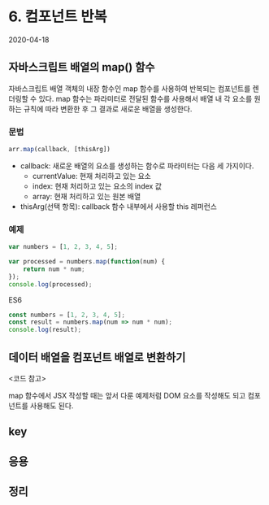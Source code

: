 # 6. 컴포넌트 반복
2020-04-18

## 자바스크립트 배열의 map() 함수
자바스크립트 배열 객체의 내장 함수인 map 함수를 사용하여 반복되는 컴포넌트를 렌더링할 수 있다. map 함수는 파라미터로 전달된 함수를 사용해서 배열 내 각 요소를 원하는 규칙에 따라 변환한 후 그 결과로 새로운 배열을 생성한다.

### 문법
```javascript
arr.map(callback, [thisArg])
```

- callback: 새로운 배열의 요소를 생성하는 함수로 파라미터는 다음 세 가지이다.
  - currentValue: 현재 처리하고 있는 요소
  - index: 현재 처리하고 있는 요소의 index 값
  - array: 현재 처리하고 있는 원본 배열
- thisArg(선택 항목): callback 함수 내부에서 사용할 this 레퍼런스

### 예제
```javascript
var numbers = [1, 2, 3, 4, 5];

var processed = numbers.map(function(num) {
    return num * num;
});
console.log(processed);
```

ES6
```javascript
const numbers = [1, 2, 3, 4, 5];
const result = numbers.map(num => num * num);
console.log(result);
```

## 데이터 배열을 컴포넌트 배열로 변환하기
<코드 참고>

map 함수에서 JSX 작성할 때는 앞서 다룬 예제처럼 DOM 요소를 작성해도 되고 컴포넌트를 사용해도 된다.

## key

## 응용

## 정리